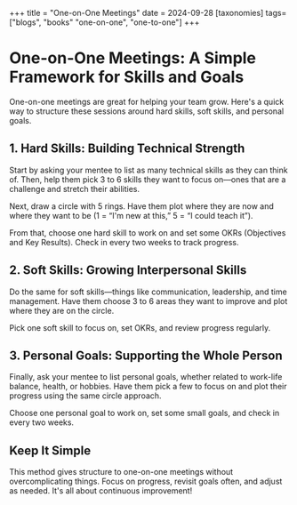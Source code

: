 +++
title = "One-on-One Meetings"
date = 2024-09-28
[taxonomies]
tags= ["blogs", "books" "one-on-one", "one-to-one"]
+++

# One-on-One Meetings: A Simple Framework for Skills and Goals

One-on-one meetings are great for helping your team grow. Here's a quick way to structure these sessions around hard skills, soft skills, and personal goals.

## 1. Hard Skills: Building Technical Strength

Start by asking your mentee to list as many technical skills as they can think of. Then, help them pick 3 to 6 skills they want to focus on—ones that are a challenge and stretch their abilities.

Next, draw a circle with 5 rings. Have them plot where they are now and where they want to be (1 = “I'm new at this,” 5 = “I could teach it”).

From that, choose one hard skill to work on and set some OKRs (Objectives and Key Results). Check in every two weeks to track progress.

## 2. Soft Skills: Growing Interpersonal Skills

Do the same for soft skills—things like communication, leadership, and time management. Have them choose 3 to 6 areas they want to improve and plot where they are on the circle.

Pick one soft skill to focus on, set OKRs, and review progress regularly.

## 3. Personal Goals: Supporting the Whole Person

Finally, ask your mentee to list personal goals, whether related to work-life balance, health, or hobbies. Have them pick a few to focus on and plot their progress using the same circle approach.

Choose one personal goal to work on, set some small goals, and check in every two weeks.

## Keep It Simple

This method gives structure to one-on-one meetings without overcomplicating things. Focus on progress, revisit goals often, and adjust as needed. It's all about continuous improvement!
